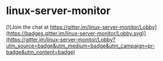 # linux-server-monitor

[![Join the chat at https://gitter.im/linux-server-monitor/Lobby](https://badges.gitter.im/linux-server-monitor/Lobby.svg)](https://gitter.im/linux-server-monitor/Lobby?utm_source=badge&utm_medium=badge&utm_campaign=pr-badge&utm_content=badge)
